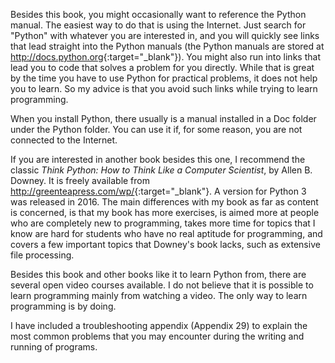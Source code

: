 Besides this book, you might occasionally want to reference the Python
manual. The easiest way to do that is using the Internet. Just search
for "Python" with whatever you are interested in, and you will quickly
see links that lead straight into the Python manuals (the Python manuals
are stored at <http://docs.python.org>{:target="_blank"}). You might also run into links
that lead you to code that solves a problem for you directly. While that
is great by the time you have to use Python for practical problems, it
does not help you to learn. So my advice is that you avoid such links
while trying to learn programming.

When you install Python, there usually is a manual installed in a Doc
folder under the Python folder. You can use it if, for some reason, you
are not connected to the Internet.

If you are interested in another book besides this one, I recommend the
classic *Think Python: How to Think Like a Computer Scientist*, by Allen
B. Downey. It is freely available from <http://greenteapress.com/wp/>{:target="_blank"}. A
version for Python 3 was released in 2016. The main differences with my
book as far as content is concerned, is that my book has more exercises,
is aimed more at people who are completely new to programming, takes
more time for topics that I know are hard for students who have no real
aptitude for programming, and covers a few important topics that
Downey's book lacks, such as extensive file processing.

Besides this book and other books like it to learn Python from, there
are several open video courses available. I do not believe that it is
possible to learn programming mainly from watching a video. The only way
to learn programming is by doing.

I have included a troubleshooting appendix (Appendix
29)
to explain the most common problems that you may encounter during the
writing and running of programs.
